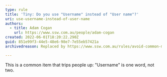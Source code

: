 ```yaml
---
type: rule
title: 'Tiny: Do you use "Username" instead of "User name"?'
uri: use-username-instead-of-user-name
authors:
  - title: Adam Cogan
    url: https://www.ssw.com.au/people/adam-cogan
created: 2022-06-01T18:20:22.290Z
guid: 851e99f3-44e5-48e6-98e7-7e55eb57421a
archivedreason: Replaced by https://www.ssw.com.au/rules/avoid-common-mistakes

---
```

This is a common item that trips people up: "Username" is one word, not two.
            
<!--endintro-->


